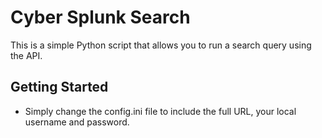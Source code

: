 # Cyber Splunk Search

This is a simple Python script that allows you to run a search query using the API.

## Getting Started

* Simply change the config.ini file to include the full URL, your local username and password.
